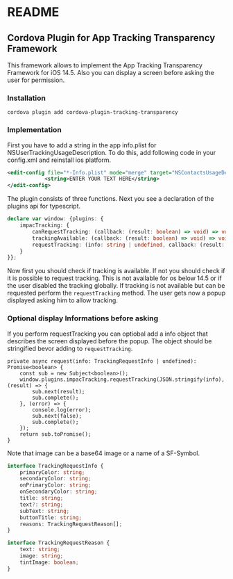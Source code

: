 # README #

## Cordova Plugin for App Tracking Transparency Framework ##

This framework allows to implement the App Tracking Transparency Framework for iOS 14.5. Also you can display a screen before asking the user for permission.


### Installation ###

```
cordova plugin add cordova-plugin-tracking-transparency
```

### Implementation ###

First you have to add a string in the app info.plist for NSUserTrackingUsageDescription.
To do this, add following code in your config.xml and reinstall ios platform.

```xml
<edit-config file="*-Info.plist" mode="merge" target="NSContactsUsageDescription">
            <string>ENTER YOUR TEXT HERE</string>
</edit-config>
```


The plugin consists of three functions.
Next you see a declaration of the plugins api for typescript.
```ts
declare var window: {plugins: {
    impacTracking: {
        canRequestTracking: (callback: (result: boolean) => void) => void,
        trackingAvailable: (callback: (result: boolean) => void) => void
        requestTracking: (info: string | undefined, callback: (result: boolean) => void, errorCallback: (error: any) => void) => void
    }
}};
```

Now first you should check if tracking is available. If not you should check if it is possible to request tracking. This is not available for os below 14.5 or if the user disabled the tracking globally.
If tracking is not available but can be requested perform the ```requestTracking``` method. The user gets now a popup displayed asking him to allow tracking.

### Optional display Informations before asking  ###

If you perform requestTracking you can optiobal add a info object that describes the screen displayed before the popup.
The object should be stringified bevor adding to ```requestTracking```. 

```
private async request(info: TrackingRequestInfo | undefined): Promise<boolean> {
    const sub = new Subject<boolean>();
    window.plugins.impacTracking.requestTracking(JSON.stringify(info), (result) => {
        sub.next(result);
        sub.complete();
    }, (error) => {
        console.log(error);
        sub.next(false);
        sub.complete();
    });
    return sub.toPromise();
}    
```

Note that image can be a base64 image or a name of a SF-Symbol.
```ts
interface TrackingRequestInfo {
    primaryColor: string;
    secondaryColor: string;
    onPrimaryColor: string;
    onSecondaryColor: string;
    title: string;
    text?: string;
    subText: string;
    buttonTitle: string;
    reasons: TrackingRequestReason[];
}

interface TrackingRequestReason {
    text: string;
    image: string;
    tintImage: boolean;
}
```
